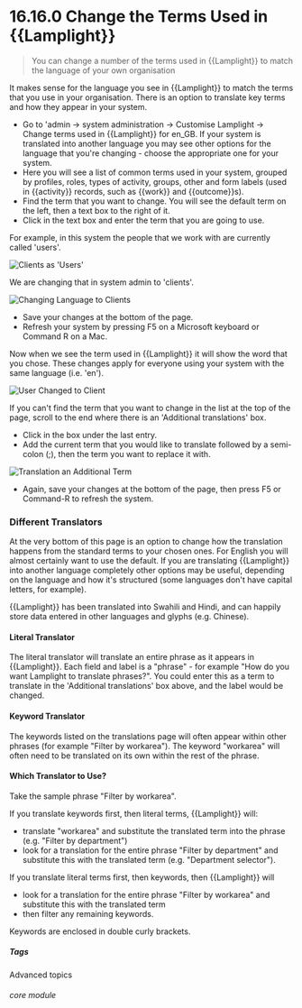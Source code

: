 # 16.16.0 <i class="fas fa-tools"></i> Change the Terms Used in {{Lamplight}}

> You can change a number of the terms used in {{Lamplight}} to match the language of your own organisation



It makes sense for the language you see in {{Lamplight}} to match the terms that you use in your organisation. There is an option to translate key terms and how they appear in your system.

- Go to 'admin -> system administration -> Customise Lamplight -> Change terms used in {{Lamplight}} for en_GB. If your system is translated into another language you may see other options for the language that you're changing - choose the appropriate one for your system.
- Here you will see a list of common terms used in your system, grouped by profiles, roles, types of activity, groups, other and form labels (used in {{activity}} records, such as {{work}} and {{outcome}}s).
- Find the term that you want to change. You will see the default term on the left, then a text box to the right of it. 
- Click in the text box and enter the term that you are going to use.


For example, in this system the people that we work with are currently called 'users'.
   
   ![Clients as 'Users'](16.16.0a.png)
   
We are changing that in system admin to 'clients'.
   
   ![Changing Language to Clients](16.16.0b.png)
   
   - Save your changes at the bottom of the page.
   - Refresh your system by pressing F5 on a Microsoft keyboard or Command R on a Mac.
   
Now when we see the term used in {{Lamplight}} it will show the word that you chose.  These changes apply for everyone using your system with the same language (i.e. 'en').
   
   ![User Changed to Client](16.16.0c.png)
   
If you can't find the term that you want to change in the list at the top of the page, scroll to the end where there is an 'Additional translations' box. 
- Click in the box under the last entry. 
- Add the current term that you would like to translate followed by a semi-colon (;), then the term you want to replace it with. 
 
![Translation an Additional Term](16.16.0d.png)

 - Again, save your changes at the bottom of the page, then press F5 or Command-R to refresh the system.  
 
 
### Different Translators

At the very bottom of this page is an option to change how the translation happens from the standard terms to your chosen ones.  For English you will almost certainly want to use the default.  If you are translating {{Lamplight}} into another language completely other options may be useful, depending on the language and how it's structured (some languages don't have capital letters, for example).

{{Lamplight}} has been translated into Swahili and Hindi, and can happily store data entered in other languages and glyphs (e.g. Chinese).

#### Literal Translator

The literal translator will translate an entire phrase as it appears in {{Lamplight}}.  Each field and label is a "phrase" - for example "How do you want Lamplight to translate phrases?".  You could enter this as a term to translate in the 'Additional translations' box above, and the label would be changed.

#### Keyword Translator

The keywords listed on the translations page will often appear within other phrases (for example "Filter by workarea").  The keyword "workarea" will often need to be translated on its own within the rest of the phrase. 

#### Which Translator to Use?

Take the sample phrase "Filter by workarea".

If you translate keywords first, then literal terms, {{Lamplight}} will:
 - translate "workarea" and substitute the translated term into the phrase (e.g. "Filter by department")
 - look for a translation for the entire phrase "Filter by department" and substitute this with the translated term (e.g. "Department selector").
 
If you translate literal terms first, then keywords, then {{Lamplight}} will
 - look for a translation for the entire phrase "Filter by workarea" and substitute this with the translated term
 - then filter any remaining keywords.
 
Keywords are enclosed in double curly brackets.



##### Tags
Advanced topics

###### core module
